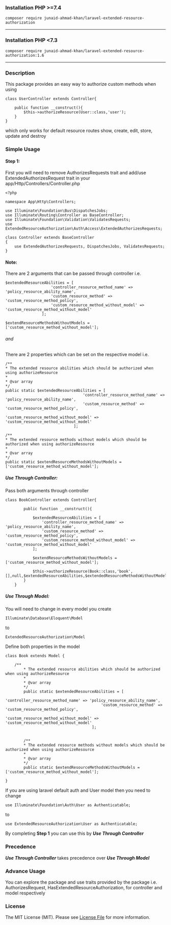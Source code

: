 ### Installation PHP >=7.4
    composer require junaid-ahmad-khan/laravel-extended-resource-authorization
---

### Installation PHP <7.3
    composer require junaid-ahmad-khan/laravel-extended-resource-authorization:1.6
---

### Description
This package provides an easy way to authorize custom methods when using
    
    class UserController extends Controller{
    
        public function __construct(){
            $this->authorizeResource(User::class,'user');
        }
    }
which only works for default resource routes show, create, edit, store, update and destroy


### Simple Usage
#### Step 1:
First you will need to remove AuthorizesRequests trait and add/use ExtendedAuthorizesRequest trait in your app/Http/Controllers/Controller.php
 
    <?php
    
    namespace App\Http\Controllers;
    
    use Illuminate\Foundation\Bus\DispatchesJobs;
    use Illuminate\Routing\Controller as BaseController;
    use Illuminate\Foundation\Validation\ValidatesRequests;
    use ExtendedResourceAuthorization\Auth\Access\ExtendedAuthorizesRequests;
    
    class Controller extends BaseController
    {
        use ExtendedAuthorizesRequests, DispatchesJobs, ValidatesRequests;
    }
 


#### Note:
There are 2 arguments that can be passed through controller i.e.

    $extendedResourceAbilities = [
                        'controller_resource_method_name' => 'policy_resource_ability_name',
                        'custom_resource_method' => 'custom_resource_method_policy',
                        'custom_resource_method_without_model' => 'custom_resource_method_without_model'
                    ];
    
    $extendResourceMethodsWithoutModels = ['custom_resource_method_without_model'];
    
###### and
There are 2 properties which can be set on the respective model i.e.
 
    /**
    * The extended resource abilities which should be authorized when using authorizeResource
    *
    * @var array
    */
    public static $extendedResourceAbilities = [
                                      'controller_resource_method_name' => 'policy_resource_ability_name',
                                      'custom_resource_method' => 'custom_resource_method_policy',
                                      'custom_resource_method_without_model' => 'custom_resource_method_without_model'
                                  ];

    /**
    * The extended resource methods without models which should be authorized when using authorizeResource
    *
    * @var array
    */
    public static $extendResourceMethodsWithoutModels = ['custom_resource_method_without_model'];

 ##### Use Through Controller: 
 Pass both arguments through controller
 
    class BookController extends Controller{
    
            public function __construct(){
            
                $extendedResourceAbilities = [
                    'controller_resource_method_name' => 'policy_resource_ability_name',
                    'custom_resource_method' => 'custom_resource_method_policy',
                    'custom_resource_method_without_model' => 'custom_resource_method_without_model'
                ];
                
                $extendResourceMethodsWithoutModels = ['custom_resource_method_without_model'];
                
                $this->authorizeResource(Book::class,'book',[],null,$extendedResourceAbilities,$extendedResourceMethodsWithoutModels);
            }
        } 
 
 ##### Use Through Model:
You will need to change in every model you create

    Illuminate\Database\Eloquent\Model
    
to

    ExtendedResourceAuthorization\Model 
 
Define both properties in the model 
   
    class Book extends Model {
    
        /**
            * The extended resource abilities which should be authorized when using authorizeResource
            *
            * @var array
            */
            public static $extendedResourceAbilities = [
                                              'controller_resource_method_name' => 'policy_resource_ability_name',
                                              'custom_resource_method' => 'custom_resource_method_policy',
                                              'custom_resource_method_without_model' => 'custom_resource_method_without_model'
                                          ];
                                          
        
            /**
            * The extended resource methods without models which should be authorized when using authorizeResource
            *
            * @var array
            */
            public static $extendResourceMethodsWithoutModels = ['custom_resource_method_without_model'];
            
    }
    
    
    
If you are using laravel default auth and User model then you need to change
   
    use Illuminate\Foundation\Auth\User as Authenticatable;

to
    
    use ExtendedResourceAuthorization\User as Authenticatable;

By completing <b>Step 1</b> you can use this by <i><b>Use Through Controller</b></i>
    
### Precedence
<i><b>Use Through Controller</b></i> takes precedence over <i><b>Use Through Model</b></i>


### Advance Usage
You can explore the package and use traits provided by the package i.e. AuthorizesRequest, HasExtendedResourceAuthorization, for controller and model respectively

### License
The MIT License (MIT). Please see [License File](https://github.com/junaid-A-khan/laravel-extended-resource-authorization/blob/master/LICENSE.md)  for more information.

 
